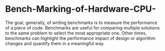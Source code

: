 # Bench-Marking-of-Hardware-CPU-
The goal, generally, of writing benchmarks is to measure the performance of a piece of code. Benchmarks are useful for comparing multiple solutions to the same problem to select the most appropriate one. Other times, benchmarks can highlight the performance impact of design or algorithm changes and quantify them in a meaningful way.
